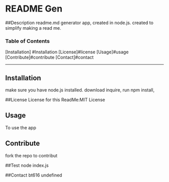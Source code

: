 
  
  # README Gen

  ##Description
  readme.md generator app, created in node.js. created to simplify making a read me.

  ### Table of Contents
  
  [Installation] #Installation
  [License]#license
  [Usage]#usage
  [Contribute]#contribute
  [Contact]#contact

  ---

  ## Installation

  make sure you have node.js installed. download inquire, run npm install, 

  ##License
  License for this ReadMe:MIT License

  ## Usage
  To use the app 
  

  ## Contribute 
  fork the repo to contribut

  ##Test 
  node index.js

  ##Contact 
  bt616
  undefined


